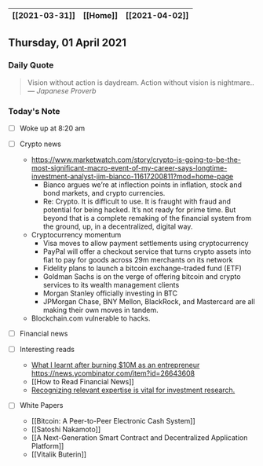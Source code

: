 | [[2021-03-31]] | [[Home]] | [[2021-04-02]] |
| :------------: | :------: | :------------: |

## Thursday, 01 April 2021

### Daily Quote
> Vision without action is daydream. Action without vision is nightmare..
> &mdash; <cite>Japanese Proverb</cite>

### Today's Note

- [ ] Woke up at 8:20 am
- [ ] Crypto news
	- https://www.marketwatch.com/story/crypto-is-going-to-be-the-most-significant-macro-event-of-my-career-says-longtime-investment-analyst-jim-bianco-11617200811?mod=home-page
		- Bianco argues we’re at inflection points in inflation, stock and bond markets, and crypto currencies.
		- Re: Crypto. It is difficult to use. It is fraught with fraud and potential for being hacked. It’s not ready for prime time. But beyond that is a complete remaking of the financial system from the ground, up, in a decentralized, digital way.
	- Cryptocurrency momentum
		-  Visa moves to allow payment settlements using cryptocurrency
		-  PayPal will offer a checkout service that turns crypto assets into fiat to pay for goods across 29m merchants on its network
		-  Fidelity plans to launch a bitcoin exchange-traded fund (ETF)
		-  Goldman Sachs is on the verge of offering bitcoin and crypto services to its wealth management clients
		-  Morgan Stanley officially investing in BTC
		-  JPMorgan Chase, BNY Mellon, BlackRock, and Mastercard are all making their own moves in tandem.
	- Blockchain.com vulnerable to hacks.  
- [ ] Financial news 

- [ ] Interesting reads
	- [What I learnt after burning $10M as an entrepreneur](https://twitter.com/awilkinson/status/1376985854229504007) https://news.ycombinator.com/item?id=26643608
	- [[How to Read Financial News]] 
	- [Recognizing relevant expertise is vital for investment research.](https://www.dashofinsight.com/can_you_find_th/)
- [ ] White Papers
	- [[Bitcoin: A Peer-to-Peer Electronic Cash System]]
	- [[Satoshi Nakamoto]]
	- [[A Next-Generation Smart Contract and Decentralized Application Platform]]
	- [[Vitalik Buterin]]